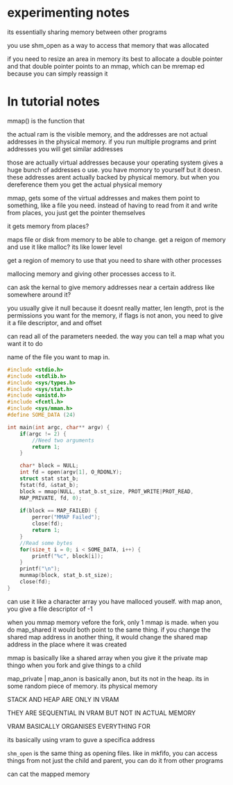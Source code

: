 # experimenting notes

its essentially sharing memory between other programs

you use shm_open as a way to access that memory that was allocated

if you need to resize an area in memory its best to allocate a double pointer
and that double pointer points to an mmap, which can be mremap ed because you can simply reassign it

# In tutorial notes
mmap() is the function that 

the actual ram is the visible memory, and the addresses are not actual addresses in the physical memory. if you run multiple programs and print addresses you will get similar addresses

those are actually virtual addresses because your operating system gives a huge bunch of addresses o use. you have momory to yourself but it doesn. these addresses arent actually backed by physical memory. but when you dereference them you get the actual physical memory

mmap, gets some of the virtual addresses and makes them point to something, like a file you need. instead of having to read from it and write from places, you just get the pointer themselves

it gets memory from places? 

maps file or disk from memory to be able to change. get a reigon of memory and use it like malloc? its like lower level

get a region of memory to use that you need to share with other processes

mallocing memory and giving other processes access to it. 

can ask the kernal to give memory addresses near a certain address like somewhere around it? 

you usually give it null because it doesnt really matter, len length, prot is the permissions you want for the memory, if flags is not anon, you need to give it a file descriptor, and and offset

can read all of the parameters needed. the way you can tell a map what you want it to do

name of the file you want to map in. 


```c
#include <stdio.h>
#include <stdlib.h>
#include <sys/types.h>
#include <sys/stat.h>
#include <unistd.h>
#include <fcntl.h>
#include <sys/mman.h>
#define SOME_DATA (24)

int main(int argc, char** argv) {
	if(argc != 2) {
		//Need two arguments
		return 1;
	}

	char* block = NULL;
	int fd = open(argv[1], O_RDONLY);
	struct stat stat_b;
	fstat(fd, &stat_b);
	block = mmap(NULL, stat_b.st_size, PROT_WRITE|PROT_READ,
	MAP_PRIVATE, fd, 0);
	
	if(block == MAP_FAILED) {
		perror("MMAP Failed");
		close(fd);
		return 1;
	}
	//Read some bytes
	for(size_t i = 0; i < SOME_DATA, i++) {
		printf("%c", block[i]);
	}
	printf("\n");
	munmap(block, stat_b.st_size);
	close(fd);
}

```

can use it like a character array you have malloced youself.
with map anon, you give a file descriptor of -1

when you mmap memory vefore the fork, only 1 mmap is made. when you do map_shared it would both point to the same thing. if you change the shared map address in another thing, it would change the shared map address in the place where it was created

mmap is basically like a shared array when you give it the private map thingo when you fork and give things to a child

map_private | map_anon is basically anon, but its not in the heap. its in some random piece of memory. its physical memory

STACK AND HEAP ARE ONLY IN VRAM

THEY ARE SEQUENTIAL IN VRAM BUT NOT IN ACTUAL MEMORY

VRAM BASICALLY ORGANISES EVERYTHING FOR 

its basically using vram to guve a specifica address

`shm_open` is the same thing as opening files. like in mkfifo, you can access things from not just the child and parent, you can do it from other programs

can cat the mapped memory